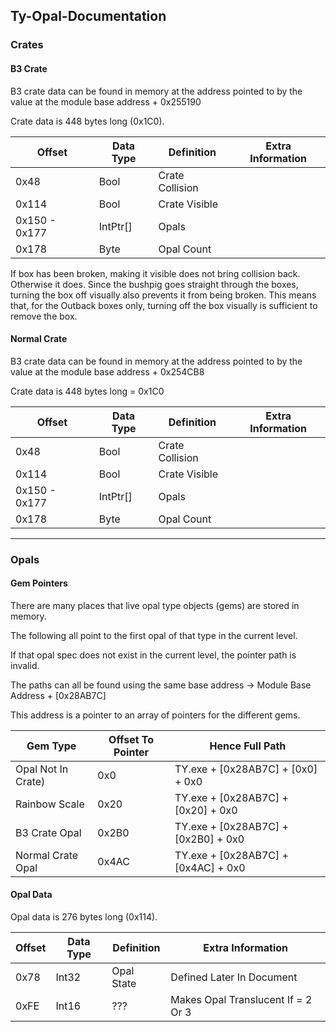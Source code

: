 ## Ty-Opal-Documentation

### Crates

#### B3 Crate
B3 crate data can be found in memory at the address pointed to by the value at the module base address + 0x255190

Crate data is 448 bytes long (0x1C0).

|Offset|Data Type|Definition|Extra Information|
|---|---|---|---|
|0x48|Bool|Crate Collision||
|0x114|Bool|Crate Visible||
|0x150 - 0x177|IntPtr[]|Opals||
|0x178|Byte|Opal Count||

If box has been broken, making it visible does not bring collision back. Otherwise it does.
Since the bushpig goes straight through the boxes, turning the box off visually also prevents it from being broken.
This means that, for the Outback boxes only, turning off the box visually is sufficient to remove the box.

#### Normal Crate

B3 crate data can be found in memory at the address pointed to by the value at the module base address + 0x254CB8

Crate data is 448 bytes long = 0x1C0

|Offset|Data Type|Definition|Extra Information|
|---|---|---|---|
|0x48|Bool|Crate Collision||
|0x114|Bool|Crate Visible||
|0x150 - 0x177|IntPtr[]|Opals||
|0x178|Byte|Opal Count||

___

### Opals

#### Gem Pointers

There are many places that live opal type objects (gems) are stored in memory.

The following all point to the first opal of that type in the current level. 

If that opal spec does not exist in the current level, the pointer path is invalid.

The paths can all be found using the same base address -> Module Base Address + [0x28AB7C]

This address is a pointer to an array of pointers for the different gems.

|Gem Type|Offset To Pointer|Hence Full Path|
|---|---|---|
|Opal Not In Crate)|0x0|TY.exe + [0x28AB7C] + [0x0] + 0x0|
|Rainbow Scale|0x20|TY.exe + [0x28AB7C] + [0x20] + 0x0|
|B3 Crate Opal|0x2B0|TY.exe + [0x28AB7C] + [0x2B0] + 0x0|
|Normal Crate Opal|0x4AC|TY.exe + [0x28AB7C] + [0x4AC] + 0x0|

#### Opal Data

Opal data is 276 bytes long (0x114).

|Offset|Data Type|Definition|Extra Information|
|---|---|---|---|
|0x78|Int32|Opal State|Defined Later In Document|
|0xFE|Int16|???|Makes Opal Translucent If = 2 Or 3|
